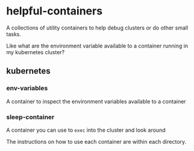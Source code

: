 # helpful-containers

A collections of utility containers to help debug clusters or do other small tasks.

Like what are the environment variable available to a container running in my kubernetes cluster?

## kubernetes

### env-variables
A container to inspect the environment variables available to a container

### sleep-container
A container you can use to `exec` into the cluster and look around

The instructions on how to use each container are within each directory.
